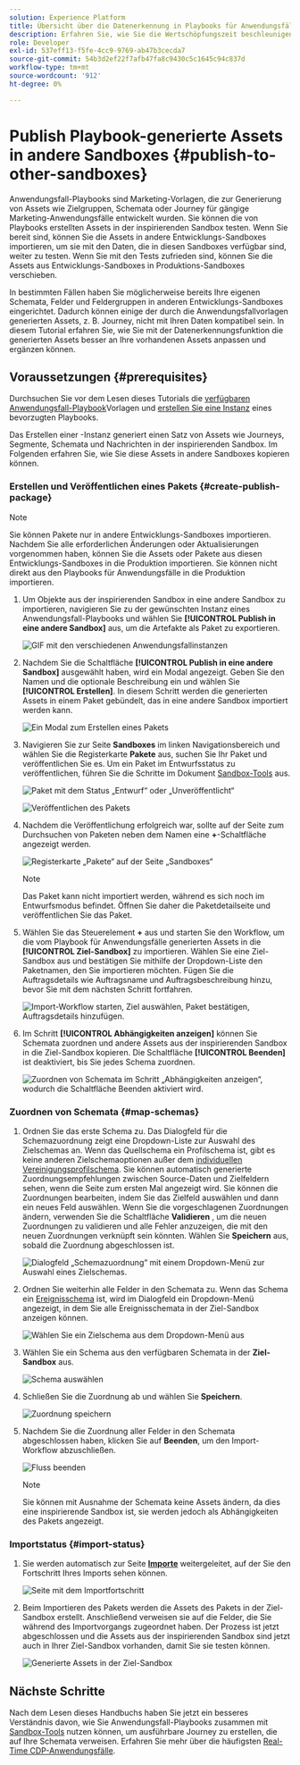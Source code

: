 ```yaml
---
solution: Experience Platform
title: Übersicht über die Datenerkennung in Playbooks für Anwendungsfälle
description: Erfahren Sie, wie Sie die Wertschöpfungszeit beschleunigen können, indem Sie die in der inspirierenden End-Sandbox generierten Assets in andere Sandboxes kopieren.
role: Developer
exl-id: 537eff13-f5fe-4cc9-9769-ab47b3cecda7
source-git-commit: 54b3d2ef22f7afb47fa8c9430c5c1645c94c837d
workflow-type: tm+mt
source-wordcount: '912'
ht-degree: 0%

---
```


# Publish Playbook-generierte Assets in andere Sandboxes {#publish-to-other-sandboxes}

Anwendungsfall-Playbooks sind Marketing-Vorlagen, die zur Generierung von Assets wie Zielgruppen, Schemata oder Journey für gängige Marketing-Anwendungsfälle entwickelt wurden. Sie können die von Playbooks erstellten Assets in der inspirierenden Sandbox testen. Wenn Sie bereit sind, können Sie die Assets in andere Entwicklungs-Sandboxes importieren, um sie mit den Daten, die in diesen Sandboxes verfügbar sind, weiter zu testen. Wenn Sie mit den Tests zufrieden sind, können Sie die Assets aus Entwicklungs-Sandboxes in Produktions-Sandboxes verschieben.

In bestimmten Fällen haben Sie möglicherweise bereits Ihre eigenen Schemata, Felder und Feldergruppen in anderen Entwicklungs-Sandboxes eingerichtet. Dadurch können einige der durch die Anwendungsfallvorlagen generierten Assets, z. B. Journey, nicht mit Ihren Daten kompatibel sein. In diesem Tutorial erfahren Sie, wie Sie mit der Datenerkennungsfunktion die generierten Assets besser an Ihre vorhandenen Assets anpassen und ergänzen können.

## Voraussetzungen {#prerequisites}

Durchsuchen Sie vor dem Lesen dieses Tutorials die [verfügbaren Anwendungsfall-Playbook](/help/use-case-playbooks/playbooks/choose.md#search-and-filter)Vorlagen und [erstellen Sie eine Instanz](/help/use-case-playbooks/playbooks/create-share-reuse.md) eines bevorzugten Playbooks.

Das Erstellen einer -Instanz generiert einen Satz von Assets wie Journeys, Segmente, Schemata und Nachrichten in der inspirierenden Sandbox. Im Folgenden erfahren Sie, wie Sie diese Assets in andere Sandboxes kopieren können.

### Erstellen und Veröffentlichen eines Pakets {#create-publish-package}

>[!NOTE]
>
> Sie können Pakete nur in andere Entwicklungs-Sandboxes importieren. Nachdem Sie alle erforderlichen Änderungen oder Aktualisierungen vorgenommen haben, können Sie die Assets oder Pakete aus diesen Entwicklungs-Sandboxes in die Produktion importieren. Sie können nicht direkt aus den Playbooks für Anwendungsfälle in die Produktion importieren.

1. Um Objekte aus der inspirierenden Sandbox in eine andere Sandbox zu importieren, navigieren Sie zu der gewünschten Instanz eines Anwendungsfall-Playbooks und wählen Sie **[!UICONTROL Publish in eine andere Sandbox]** aus, um die Artefakte als Paket zu exportieren.

   ![GIF mit den verschiedenen Anwendungsfallinstanzen](/help/use-case-playbooks/assets/playbooks/data-awareness/browse-to-existing-instances-of-playbook.gif)

2. Nachdem Sie die Schaltfläche **[!UICONTROL Publish in eine andere Sandbox]** ausgewählt haben, wird ein Modal angezeigt. Geben Sie den Namen und die optionale Beschreibung ein und wählen Sie **[!UICONTROL Erstellen]**. In diesem Schritt werden die generierten Assets in einem Paket gebündelt, das in eine andere Sandbox importiert werden kann.

   ![Ein Modal zum Erstellen eines Pakets](/help/use-case-playbooks/assets/playbooks/data-awareness/create-package-modal.png)

3. Navigieren Sie zur Seite **Sandboxes** im linken Navigationsbereich und wählen Sie die Registerkarte **Pakete** aus, suchen Sie Ihr Paket und veröffentlichen Sie es. Um ein Paket im Entwurfsstatus zu veröffentlichen, führen Sie die Schritte im Dokument [Sandbox-Tools](/help/sandboxes/ui/sandbox-tooling.md#add-an-object-to-an-existing-package-and-publish) aus.

   ![Paket mit dem Status „Entwurf“ oder „Unveröffentlicht“](/help/use-case-playbooks/assets/playbooks/data-awareness/draft-mode.png)

   ![Veröffentlichen des Pakets](/help/use-case-playbooks/assets/playbooks/data-awareness/publish-draft.png)

4. Nachdem die Veröffentlichung erfolgreich war, sollte auf der Seite zum Durchsuchen von Paketen neben dem Namen eine **+**-Schaltfläche angezeigt werden.

   ![Registerkarte „Pakete“ auf der Seite „Sandboxes“](/help/use-case-playbooks/assets/playbooks/data-awareness/packages.png)

   >[!NOTE]
   >
   > Das Paket kann nicht importiert werden, während es sich noch im Entwurfsmodus befindet. Öffnen Sie daher die Paketdetailseite und veröffentlichen Sie das Paket.

5. Wählen Sie das Steuerelement **+** aus und starten Sie den Workflow, um die vom Playbook für Anwendungsfälle generierten Assets in die **[!UICONTROL Ziel-Sandbox]** zu importieren. Wählen Sie eine Ziel-Sandbox aus und bestätigen Sie mithilfe der Dropdown-Liste den Paketnamen, den Sie importieren möchten. Fügen Sie die Auftragsdetails wie Auftragsname und Auftragsbeschreibung hinzu, bevor Sie mit dem nächsten Schritt fortfahren.

   ![Import-Workflow starten, Ziel auswählen, Paket bestätigen, Auftragsdetails hinzufügen.](/help/use-case-playbooks/assets/playbooks/data-awareness/import-package-import-settings.png)

6. Im Schritt **[!UICONTROL Abhängigkeiten anzeigen]** können Sie Schemata zuordnen und andere Assets aus der inspirierenden Sandbox in die Ziel-Sandbox kopieren. Die Schaltfläche **[!UICONTROL Beenden]** ist deaktiviert, bis Sie jedes Schema zuordnen.

   ![Zuordnen von Schemata im Schritt „Abhängigkeiten anzeigen“, wodurch die Schaltfläche Beenden aktiviert wird.](/help/use-case-playbooks/assets/playbooks/data-awareness/import-package-view-dependencies.png)

### Zuordnen von Schemata {#map-schemas}

1. Ordnen Sie das erste Schema zu. Das Dialogfeld für die Schemazuordnung zeigt eine Dropdown-Liste zur Auswahl des Zielschemas an. Wenn das Quellschema ein Profilschema ist, gibt es keine anderen Zielschemaoptionen außer dem [individuellen Vereinigungsprofilschema](/help/xdm/classes/individual-profile.md). Sie können automatisch generierte Zuordnungsempfehlungen zwischen Source-Daten und Zielfeldern sehen, wenn die Seite zum ersten Mal angezeigt wird. Sie können die Zuordnungen bearbeiten, indem Sie das Zielfeld auswählen und dann ein neues Feld auswählen. Wenn Sie die vorgeschlagenen Zuordnungen ändern, verwenden Sie die Schaltfläche **Validieren** , um die neuen Zuordnungen zu validieren und alle Fehler anzuzeigen, die mit den neuen Zuordnungen verknüpft sein könnten. Wählen Sie **Speichern** aus, sobald die Zuordnung abgeschlossen ist.

   ![Dialogfeld „Schemazuordnung“ mit einem Dropdown-Menü zur Auswahl eines Zielschemas.](/help/use-case-playbooks/assets/playbooks/data-awareness/map-to-existing-fields.png)

2. Ordnen Sie weiterhin alle Felder in den Schemata zu. Wenn das Schema ein [Ereignisschema](/help/xdm/classes/experienceevent.md) ist, wird im Dialogfeld ein Dropdown-Menü angezeigt, in dem Sie alle Ereignisschemata in der Ziel-Sandbox anzeigen können.

   ![Wählen Sie ein Zielschema aus dem Dropdown-Menü aus](/help/use-case-playbooks/assets/playbooks/data-awareness/map-to-event-schema.png)

3. Wählen Sie ein Schema aus den verfügbaren Schemata in der **Ziel-Sandbox** aus.

   ![Schema auswählen](/help/use-case-playbooks/assets/playbooks/data-awareness/map-to-available-schemas.png)

4. Schließen Sie die Zuordnung ab und wählen Sie **Speichern**.

   ![Zuordnung speichern](/help/use-case-playbooks/assets/playbooks/data-awareness/map-to-existing-modal.png)

5. Nachdem Sie die Zuordnung aller Felder in den Schemata abgeschlossen haben, klicken Sie auf **Beenden**, um den Import-Workflow abzuschließen.

   ![Fluss beenden](/help/use-case-playbooks/assets/playbooks/data-awareness/complete-flow.png)

   >[!NOTE]
   >
   > Sie können mit Ausnahme der Schemata keine Assets ändern, da dies eine inspirierende Sandbox ist, sie werden jedoch als Abhängigkeiten des Pakets angezeigt.

### Importstatus {#import-status}

1. Sie werden automatisch zur Seite [**Importe**](/help/sandboxes/ui/sandbox-tooling.md#view-import-details) weitergeleitet, auf der Sie den Fortschritt Ihres Imports sehen können.

   ![Seite mit dem Importfortschritt](/help/use-case-playbooks/assets/playbooks/data-awareness/import-progress.png)

2. Beim Importieren des Pakets werden die Assets des Pakets in der Ziel-Sandbox erstellt. Anschließend verweisen sie auf die Felder, die Sie während des Importvorgangs zugeordnet haben. Der Prozess ist jetzt abgeschlossen und die Assets aus der inspirierenden Sandbox sind jetzt auch in Ihrer Ziel-Sandbox vorhanden, damit Sie sie testen können.

   ![Generierte Assets in der Ziel-Sandbox](/help/use-case-playbooks/assets/playbooks/data-awareness/packages.png)

## Nächste Schritte

Nach dem Lesen dieses Handbuchs haben Sie jetzt ein besseres Verständnis davon, wie Sie Anwendungsfall-Playbooks zusammen mit [Sandbox-Tools](/help/sandboxes/ui/sandbox-tooling.md#monitor-import-jobs-and-view-import-objects-details) nutzen können, um ausführbare Journey zu erstellen, die auf Ihre Schemata verweisen. Erfahren Sie mehr über die häufigsten [Real-Time CDP-Anwendungsfälle](/help/rtcdp/use-case-guides/intelligent-re-engagement/intelligent-re-engagement.md).
